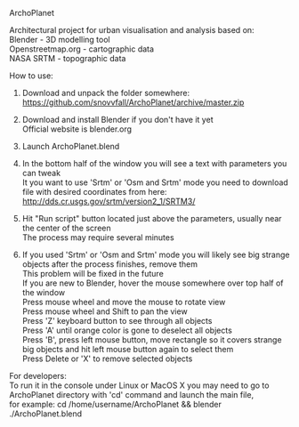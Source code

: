 ArchoPlanet

Architectural project for urban visualisation and analysis based on:  
Blender - 3D modelling tool  
Openstreetmap.org - cartographic data  
NASA SRTM - topographic data  

How to use:  
1) Download and unpack the folder somewhere:  
https://github.com/snovvfall/ArchoPlanet/archive/master.zip  

2) Download and install Blender if you don't have it yet  
Official website is blender.org  

3) Launch ArchoPlanet.blend  

4) In the bottom half of the window you will see a text with parameters you can tweak  
It you want to use 'Srtm' or 'Osm and Srtm' mode you need to download
file with desired coordinates from here: http://dds.cr.usgs.gov/srtm/version2_1/SRTM3/  

5) Hit "Run script" button located just above the parameters, usually near the center of the screen  
The process may require several minutes  

6) If you used 'Srtm' or 'Osm and Srtm' mode you will likely see big strange objects after the process finishes, remove them  
This problem will be fixed in the future  
If you are new to Blender, hover the mouse somewhere over top half of the window  
Press mouse wheel and move the mouse to rotate view  
Press mouse wheel and Shift to pan the view  
Press 'Z' keyboard button to see through all objects  
Press 'A' until orange color is gone to deselect all objects  
Press 'B', press left mouse button, move rectangle so it covers strange big objects and hit left mouse button again to select them  
Press Delete or 'X' to remove selected objects  

For developers:  
To run it in the console under Linux or MacOS X you may need to go to ArchoPlanet directory with 'cd' command and launch the main file,  
for example: cd /home/username/ArchoPlanet && blender ./ArchoPlanet.blend  